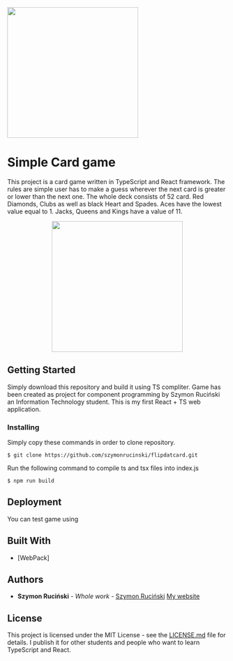 <img src="readme_assets/flipdatcard.png" width="300"/>

# Simple Card game

This project is a card game written in TypeScript and React framework. The rules are simple user has to make a guess wherever the next card is greater or lower than the next one. The whole deck consists of 52 card. Red Diamonds, Clubs as well as black Heart and Spades. Aces have the lowest value equal to 1. Jacks, Queens and Kings have a value of 11.

<p align="center">
<img src="readme_assets/flipdatcard.png" width="300"/>
</p>

## Getting Started

Simply download this repository and build it using TS compliter.
Game has been created as project for component programming by Szymon Ruciński an Information Technology student.
This is my first React + TS web application.


### Installing

Simply copy these commands in order to clone repository.

```
$ git clone https://github.com/szymonrucinski/flipdatcard.git
```
Run the following command to compile ts and tsx files into index.js
```
$ npm run build
```


## Deployment

You can test game using 
## Built With

* [WebPack]

## Authors

* **Szymon Ruciński** - *Whole work* - [Szymon Ruciński](https://github.com/szymonrucinski)
[My website](https://szymonrucinski.pl)


## License

This project is licensed under the MIT License - see the [LICENSE.md](LICENSE.md) file for details.
I publish it for other students and people who want to learn TypeScript and React.


